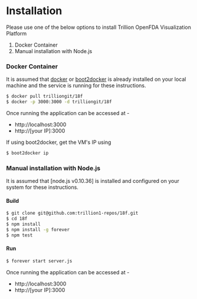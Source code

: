 # Installation
Please  use one of the below options to install Trillion OpenFDA Visualization Platform

1. Docker Container
2. Manual installation with Node.js

### Docker Container
It is assumed that [docker] or [boot2docker] is already installed on your local machine and the service is running for these instructions.

```sh
$ docker pull trilliongit/18f
$ docker -p 3000:3000 -d trilliongit/18f
```
Once running the application can be accessed at -

* http://localhost:3000
* http://[your IP]:3000

If using boot2docker, get the VM's IP using

```sh
$ boot2docker ip
```

### Manual installation with Node.js
It is assumed that [node.js v0.10.36] is installed and configured on your system for these instructions.

#### Build
```sh
$ git clone git@github.com:trillion1-repos/18f.git
$ cd 18f
$ npm install
$ npm install -g forever
$ npm test
```

#### Run
```sh
$ forever start server.js
```
Once running the application can be accessed at -
* http://localhost:3000
* http://[your IP]:3000

[docker]:https://www.docker.com
[boot2docker]:http://boot2docker.io
[node.js]:https://nodejs.org
